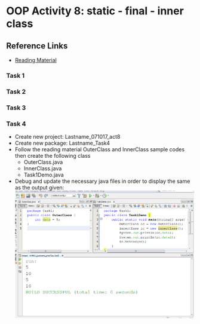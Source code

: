 # OOP Activity 8: static - final - inner class

## Reference Links
* [Reading Material](https://drive.google.com/file/d/0By-aduulSKAMajVDeWlwbzh0Mkk/view)

### Task 1

### Task 2

### Task 3

### Task 4
* Create new project: Lastname_071017_act8
* Create new package: Lastname_Task4
* Follow the reading material OuterClass and InnerClass sample codes then create the following class
  * OuterClass.java
  * InnerClass.java
  * Task1Demo.java
* Debug and update the necessary java files in order to display the same as the output given:
  ![Task4](https://github.com/clydeatuic/oop-act8-static_final_innerclass/blob/master/task4.png)
